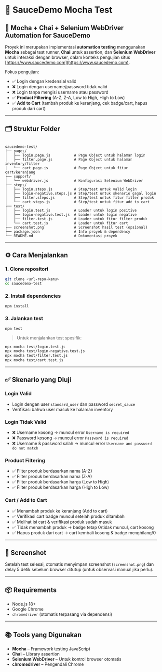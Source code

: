 # 🧪 SauceDemo Mocha Test

## 🚀 Mocha + Chai + Selenium WebDriver Automation for SauceDemo

Proyek ini merupakan implementasi **automation testing** menggunakan **Mocha** sebagai test runner, **Chai** untuk assertion, dan **Selenium WebDriver** untuk interaksi dengan browser, dalam konteks pengujian situs [https://www.saucedemo.com](https://www.saucedemo.com).

Fokus pengujian:

- ✅ Login dengan kredensial valid
- ❌ Login dengan username/password tidak valid
- ❌ Login tanpa mengisi username atau password
- ✅ **Product Filtering** (A-Z, Z-A, Low to High, High to Low)
- ✅ **Add to Cart** (tambah produk ke keranjang, cek badge/cart, hapus produk dari cart)

---

## 🗂️ Struktur Folder

```

saucedemo-test/
├── pages/
│   ├── login.page.js           # Page Object untuk halaman login
│   ├── filter.page.js          # Page Object untuk halaman inventory/filter
│   └── cart.page.js            # Page Object untuk fitur cart/keranjang
├── support/
│   └── webdriver.js            # Konfigurasi Selenium WebDriver
├── steps/
│   ├── login.steps.js          # Step/test untuk valid login
│   ├── login-negative.steps.js # Step/test untuk skenario gagal login
│   ├── filter.steps.js         # Step/test untuk fitur filter produk
│   └── cart.steps.js           # Step/test untuk fitur add to cart
├── test/
│   ├── login.test.js           # Loader untuk login positive
│   ├── login-negative.test.js  # Loader untuk login negative
│   ├── filter.test.js          # Loader untuk fitur filter produk
│   └── cart.test.js            # Loader untuk fitur cart
├── screenshot.png              # Screenshot hasil test (opsional)
├── package.json                # Info proyek & dependency
└── README.md                   # Dokumentasi proyek

````

---

## ⚙️ Cara Menjalankan

### 1. Clone repositori

```bash
git clone <url-repo-kamu>
cd saucedemo-test
````

### 2. Install dependencies

```bash
npm install
```

### 3. Jalankan test

```bash
npm test
```

> Untuk menjalankan test spesifik:

```bash
npx mocha test/login.test.js
npx mocha test/login-negative.test.js
npx mocha test/filter.test.js
npx mocha test/cart.test.js
```

---

## ✅ Skenario yang Diuji

### Login Valid

* Login dengan user `standard_user` dan password `secret_sauce`
* Verifikasi bahwa user masuk ke halaman inventory

### Login Tidak Valid

* ❌ Username kosong → muncul error `Username is required`
* ❌ Password kosong → muncul error `Password is required`
* ❌ Username & password salah → muncul error `Username and password do not match`

### Product Filtering

* ✅ Filter produk berdasarkan nama (A-Z)
* ✅ Filter produk berdasarkan nama (Z-A)
* ✅ Filter produk berdasarkan harga (Low to High)
* ✅ Filter produk berdasarkan harga (High to Low)

### Cart / Add to Cart

* ✅ Menambah produk ke keranjang (Add to cart)
* ✅ Verifikasi cart badge muncul setelah produk ditambah
* ✅ Melihat isi cart & verifikasi produk sudah masuk
* ✅ Tidak menambah produk → badge tetap 0/tidak muncul, cart kosong
* ✅ Hapus produk dari cart → cart kembali kosong & badge menghilang/0

---

## 📸 Screenshot

Setelah test selesai, otomatis menyimpan screenshot (`screenshot.png`) dan delay 5 detik sebelum browser ditutup (untuk observasi manual jika perlu).

---

## 📦 Requirements

* Node.js 18+
* Google Chrome
* `chromedriver` (otomatis terpasang via dependensi)

---

## 📚 Tools yang Digunakan

* **Mocha** – Framework testing JavaScript
* **Chai** – Library assertion
* **Selenium WebDriver** – Untuk kontrol browser otomatis
* **chromedriver** – Pengendali Chrome

```

